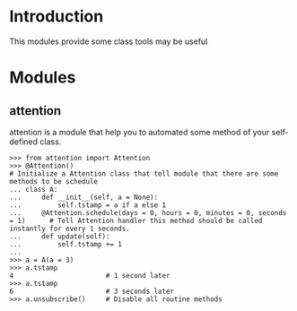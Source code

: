 # Introduction

This modules provide some class tools may be useful

# Modules
## attention
attention is a module that help you to automated some method of your self-defined class.

```
>>> from attention import Attention
>>> @Attention()                                                                # Initialize a Attention class that tell module that there are some methods to be schedule
... class A:
...     def __init__(self, a = None):
...         self.tstamp = a if a else 1
...     @Attention.schedule(days = 0, hours = 0, minutes = 0, seconds = 1)      # Tell Attention handler this method should be called instantly for every 1 seconds.
...     def update(self):
...         self.tstamp += 1
...
>>> a = A(a = 3)
>>> a.tstamp
4                       # 1 second later
>>> a.tstamp
6                       # 3 seconds later
>>> a.unsubscribe()     # Disable all routine methods
```